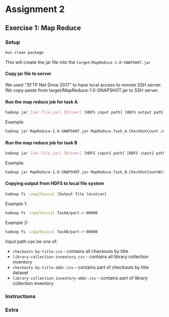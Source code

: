 # Assignment 2

## Exercise 1: Map Reduce

### Setup

```bash
mvn clean package
```
This will create the jar file into the `target/MapReduce-1.0-SNAPSHOT.jar`

#### Copy jar file to server

We used "SFTP Net Drive 2017" to have local access to remote SSH server. We copy-paste from target/MapReduce-1.0-SNAPSHOT.jar to SSH server.

#### Run the map reduce job for task A

```bash
hadoop jar [Jar-file.jar] [Driver] [HDFS input path] [HDFS output path]
```
Example:
```bash
hadoop jar MapReduce-1.0-SNAPSHOT.jar MapReduce.Task_A.CheckOutCount /user/adbs/2019S/shared/seattle-checkouts-by-title/checkouts-by-title.csv /user/e11846033f/TaskA
```

#### Run the map reduce job for task B

```bash
hadoop jar [Jar-file.jar] [Driver] [HDFS input1 path] [HDFS input2 path] [HDFS output path]
```
Example:
```bash
hadoop jar MapReduce-1.0-SNAPSHOT.jar MapReduce.Task_B.CheckOutCountWithLocation /user/adbs/2019S/shared/seattle-checkouts-by-title/checkouts-by-title.csv /user/adbs/2019S/shared/seattle-library-collection-inventory/library-collection-inventory.csv /user/e11846033f/TaskB
```

#### Copying output from HDFS to local file system

```bash
hadoop fs -copyToLocal [Output file location]
```
Example 1:
```bash
hadoop fs -copyToLocal TaskA/part-r-00000
```
Example 2:
```bash
hadoop fs -copyToLocal TaskB/part-r-00000
```

Input path can be one of:
* `checkouts-by-title.csv` - contains all checkouts by title
* `library-collection-inventory.csv` - contains all library collection inventory
* `checkouts-by-title-abbr.csv` - contains part of checkouts by title dataset
* `library-collection-inventory-abbr.csv` - contains part of library collection inventory

### Instructions

### Extra

